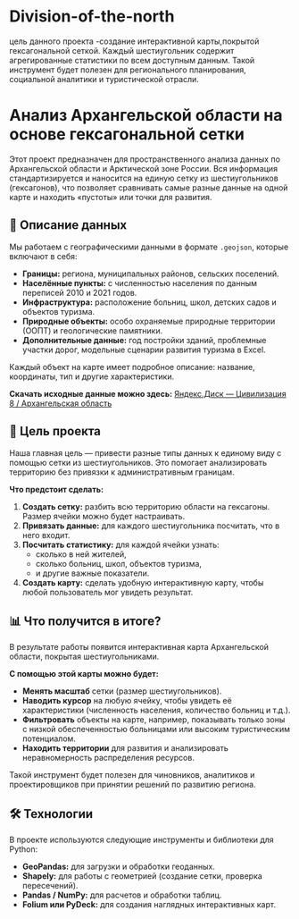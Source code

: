 # Division-of-the-north
цель данного проекта -создание интерактивной карты,покрытой гексагональной сеткой. Каждый шестиугольник содержит агрегированные статистики по всем доступным данным. Такой инструмент будет полезен для регионального планирования, социальной аналитики и туристической отрасли.


# Анализ Архангельской области на основе гексагональной сетки

Этот проект предназначен для пространственного анализа данных по Архангельской области и Арктической зоне России. Вся информация стандартизируется и наносится на единую сетку из шестиугольников (гексагонов), что позволяет сравнивать самые разные данные на одной карте и находить «пустоты» или точки для развития.

## 📁 Описание данных

Мы работаем с географическими данными в формате `.geojson`, которые включают в себя:

*   **Границы:** региона, муниципальных районов, сельских поселений.
*   **Населённые пункты:** с численностью населения по данным переписей 2010 и 2021 годов.
*   **Инфраструктура:** расположение больниц, школ, детских садов и объектов туризма.
*   **Природные объекты:** особо охраняемые природные территории (ООПТ) и геологические памятники.
*   **Дополнительные данные:** год постройки зданий, проблемные участки дорог, модельные сценарии развития туризма в Excel.

Каждый объект на карте имеет подробное описание: название, координаты, тип и другие характеристики.

**Скачать исходные данные можно здесь:** [Яндекс.Диск — Цивилизация 8 / Архангельская область](https://disk.yandex.ru/d/4B3XzydLvD6nwQ)

## 🎯 Цель проекта

Наша главная цель — привести разные типы данных к единому виду с помощью сетки из шестиугольников. Это помогает анализировать территорию без привязки к административным границам.

**Что предстоит сделать:**

1.  **Создать сетку:** разбить всю территорию области на гексагоны. Размер ячейки можно будет настраивать.
2.  **Привязать данные:** для каждого шестиугольника посчитать, что в него входит.
3.  **Посчитать статистику:** для каждой ячейки узнать:
    *   сколько в ней жителей,
    *   сколько больниц, школ, объектов туризма,
    *   и другие важные показатели.
4.  **Создать карту:** сделать удобную интерактивную карту, чтобы любой пользователь мог увидеть результат.

## 📊 Что получится в итоге?

В результате работы появится интерактивная карта Архангельской области, покрытая шестиугольниками.

**С помощью этой карты можно будет:**

*   **Менять масштаб** сетки (размер шестиугольников).
*   **Наводить курсор** на любую ячейку, чтобы увидеть её характеристики (численность населения, количество больниц и т.д.).
*   **Фильтровать** объекты на карте, например, показывать только зоны с низкой обеспеченностью больницами или высоким туристическим потенциалом.
*   **Находить территории** для развития и анализировать неравномерность распределения ресурсов.

Такой инструмент будет полезен для чиновников, аналитиков и проектировщиков при принятии решений по развитию региона.

## 🛠️ Технологии

В проекте используются следующие инструменты и библиотеки для Python:

*   **GeoPandas:** для загрузки и обработки геоданных.
*   **Shapely:** для работы с геометрией (создание сетки, проверка пересечений).
*   **Pandas / NumPy:** для расчетов и обработки таблиц.
*   **Folium или PyDeck:** для создания наглядных интерактивных карт.

